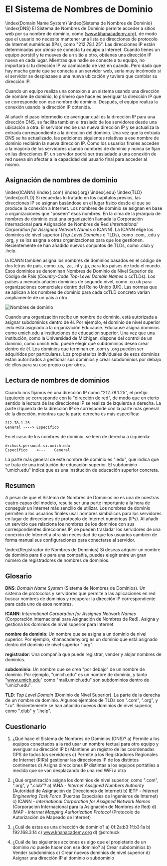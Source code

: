 El Sistema de Nombres de Dominio
================================

\index{Domain Name System}
\index{Sistema de Nombres de Dominio}
\index{DNS}
El Sistema de Nombres de Dominio permite acceder a sitios web por su nombre de
dominio, como (www.khanacademy.org), de modo que el usuario no necesite mantener
una lista de direcciones de protocolo de Internet numéricas (IPs), como "212.78.1.25".
Las direcciones IP están determinadas por *dónde* se conecta tu equipo a Internet.
Cuando tienes un equipo portátil y te mueves de un sitio a otro, obtienes
una dirección IP nueva en cada lugar. Mientras que nadie se conecte a tu equipo,
no importará si tu dirección IP va cambiando de vez en cuando. Pero dado que hay
mucha gente que se conecta a un servidor web, sería muy incómodo si el servidor
se desplazase a una nueva ubicación y tuviera que cambiar su dirección IP.

Cuando un equipo realiza una conexión a un sistema usando una dirección de nombre
de dominio, lo primero que hace es averiguar la dirección IP que se corresponde
con ese nombre de dominio. Después, el equipo realiza la conexión usando la
dirección IP obtenida.

Al añadir el paso intermedio de averiguar cuál es la dirección IP para una
dirección DNS, se facilita también el traslado de los servidores desde una ubicación
a otra. El servidor recibe una nueva dirección IP y se actualiza la entrada
correspondiente a la dirección del dominio. Una vez que la entrada DNS se ha
actualizado, las peticiones siguientes relativas a ese nombre de dominio recibirán
la nueva dirección IP. Como los usuarios finales acceden a la mayoría de los servidores
usando nombres de dominio y nunca se fijan en las direcciones IP, un servidor podrá
ser trasladado a una conexión de red nueva sin afectar a la capacidad del usuario
final para acceder al mismo.

Asignación de nombres de dominio
--------------------------------

\index{ICANN}
\index{.com}
\index{.org}
\index{.edu}
\index{TLD}
\index{ccTLD}
Si recuerdas lo tratado en los capítulos previos, las direcciones IP se asignan
basándose en el lugar físico desde el que se produce la conexión a Internet. Los
nombres de dominio se asignan en base a organizaciones que "poseen" esos nombres.
En la cima de la jerarquía de nombres de dominio está una organización llamada la
Corporación Internacional para Asignación de Nombres de Red (*International
Corporation for Assigned Network Names* o ICANN). La ICANN elige los dominios de
nivel superior (*Top Level Domains* o TLDs), como .com, .edu y .org, y se los
asigna a otras organizaciones para que los gestionen. Recientemente se han
añadido nuevos conjuntos de TLDs, como .club y .help.

la ICANN también asigna los nombres de dominios basados en el código de dos letras
de país, como .us, .za, .nl y .jp, para los países de todo el mundo.
Esos dominios se denominan Nombres de Dominio de Nivel Superior de
Código de País (*Country-Code Top-Level Domain Names* o ccTLDs). Los países
a menudo añaden dominios de segundo nivel, como .co.uk para organizaciones comerciales
dentro del Reino Unido (UK). Las normas que se aplican a los nombres de dominio
para cada ccTLD concreto varían ampliamente de un país a otro.

![Nombres de dominio](../sketchnote/DNS)

Cuando una organización recibe un nombre de dominio, está autorizada a
asignar subdominios dentro de él. Por ejemplo, el dominio de nivel superior .edu
está asignado a la organización Educause. Educause asigna dominios como umich.edu a
instituciones de educación superior. Una vez que una institución, como la Universidad
de Michigan, dispone del control de un dominio, como umich.edu, puede elegir qué
subdominios desea crear dentro de él. Los dominios que terminan en .com y .org pueden
ser adquiridos por particulares. Los propietarios individuales de esos dominios están
autorizados a gestionar sus dominios y crear subdominios por debajo de ellos para su
uso propio o por otros.



Lectura de nombres de dominios
------------------------------

Cuando nos fijamos en una dirección IP como "212.78.1.25", el prefijo izquierdo se
corresponde con la "dirección de red", de modo que en cierto sentido la lectura de las
direcciones IP se realiza de izquierda a derecha. La parte izquierda de la
dirección IP se corresponde con la parte más general de la dirección, mientras que
la parte derecha es más específica:

    212.78.1.25
    General ----> Específico

En el caso de los nombres de dominio, se leen de derecha a izquierda:

    drchuck.personal.si.umich.edu
    Específico    <---    General

La parte más general de este nombre de dominio es ".edu", que indica que se trata
de una institución de educación superior. El subdominio "umich.edu" indica que es
una institución de educación superior concreta.

Resumen
-------

A pesar de que el Sistema de Nombres de Dominios no es una de nuestras cuatro capas
del modelo, resulta ser una parte importante a la hora de conseguir un Internet
más sencillo de utilizar. Los nombres de dominio permiten a los usuarios finales
usar nombres simbólicos para los servidores en lugar de direcciones de protocolo
de Internet numéricas (IPs). Al añadir un servicio que relaciona los nombres de los
dominios con sus correspondientes direcciones IP, se pueden trasladar los servidores
de una conexión de Internet a otra sin necesidad de que los usuarios cambien de forma
manual sus configuraciones para conectarse al servidor.

\index{Registrador de Nombres de Dominios}
Si deseas adquirir un nombre de dominio para ti o para una compañía, puedes
elegir entre un gran número de registradores de nombres de dominios.

Glosario
--------

**DNS**: *Domain Name System* (Sistema de Nombres de Dominios). Un sistema de
protocolos y servidores que permite a las aplicaciones en red buscar nombres
de dominios y recuperar la dirección IP correspondiente para cada uno de esos nombres.

**ICANN**: *International Corporation for Assigned Network Names* (Corporación
Internacional para Asignación de Nombres de Red). Asigna y gestiona los dominios
de nivel superior para Internet.

**nombre de dominio**: Un nombre que se asigna a un dominio de nivel superior.
Por ejemplo, khanacademy.org es un dominio que está asignado dentro del
dominio de nivel superior ".org".

**registrador**: Una compañía que puede registrar, vender y alojar nombres de dominios.

**subdominio**: Un nombre que se crea "por debajo" de un nombre de dominio. Por
ejemplo, "umich.edu" es un nombre de dominio, y tanto "www.umich.edu" como
"mail.umich.edu" son subdominios dentro de "umich.edu".

**TLD**: *Top Level Domain* (Dominio de Nivel Superior). La parte de la derecha
de un nombre de dominio. Algunos ejemplos de TLDs son ".com", ".org", y ".ru".
Recientemente se han añadido nuevos dominios de nivel superior, como ".club" y ".help".


Cuestionario
------------

1. ¿Qué hace el Sistema de Nombres de Dominios (DNS)?
a) Permite a los equipos conectados a la red usar un nombre textual para otro
equipo y averiguar su dirección IP
b) Mantiene un registro de las coordenadas GPS de todos los servidores
c) Permite a los Registradores Regionales de Internet (RIRs) gestionar las
direcciones IP de los distintos continentes
d) Asigna direcciones IP distintas a los equipos portátiles a medida que se
van desplazando de una red WiFi a otra

2. ¿Qué organización asigna los dominios de nivel superior, como ".com", ".org",
y ".club"?
a) IANA - *Internet Assigned Numbers Authority* (Autoridad de Asignación de Direcciones
de Internet)
b) IETF - *Internet Engineering Task Force* (Fuerzas Especiales de Ingenieros de
Internet)
c) ICANN - *International Corporation for Assigned Network Names* (Corporación
Internacional para la Asignación de Nombres de Red)
d) IMAP - *Internet Mapping Authorization Protocol* (Protocolo de Autorización de
Mapeado de Internet)

3. ¿Cuál de estas es una dirección de dominio?
a) 0f:2a:b3:1f:b3:1a
b) 192.168.3.14
c) www.khanacademy.org
d) @drchuck

4. ¿Cuál de las siguientes acciones es algo que el propietario de un dominio *no*
puede hacer con ese dominio?
a) Crear subdominios
b) Vender subdominios
c) Crear nuevos dominios de nivel superior
d) Asignar una dirección IP al dominio o subdominio
